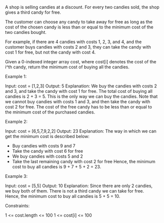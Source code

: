 A shop is selling candies at a discount. For every two candies sold, the shop
gives a third candy for free.

The customer can choose any candy to take away for free as long as the cost
of the chosen candy is less than or equal to the minimum cost of the two
candies bought.


For example, if there are 4 candies with costs 1, 2, 3, and 4, and the
customer buys candies with costs 2 and 3, they can take the candy with cost 1
for free, but not the candy with cost 4.


Given a 0-indexed integer array cost, where cost[i] denotes the cost of the
i^th candy, return the minimum cost of buying all the candies.


Example 1:


Input: cost = [1,2,3]
Output: 5
Explanation: We buy the candies with costs 2 and 3, and take the candy with
cost 1 for free.
The total cost of buying all candies is 2 + 3 = 5. This is the only way we
can buy the candies.
Note that we cannot buy candies with costs 1 and 3, and then take the candy
with cost 2 for free.
The cost of the free candy has to be less than or equal to the minimum cost
of the purchased candies.


Example 2:


Input: cost = [6,5,7,9,2,2]
Output: 23
Explanation: The way in which we can get the minimum cost is described below:
- Buy candies with costs 9 and 7
- Take the candy with cost 6 for free
- We buy candies with costs 5 and 2
- Take the last remaining candy with cost 2 for free
Hence, the minimum cost to buy all candies is 9 + 7 + 5 + 2 = 23.


Example 3:


Input: cost = [5,5]
Output: 10
Explanation: Since there are only 2 candies, we buy both of them. There is
not a third candy we can take for free.
Hence, the minimum cost to buy all candies is 5 + 5 = 10.



Constraints:


1 <= cost.length <= 100
1 <= cost[i] <= 100





